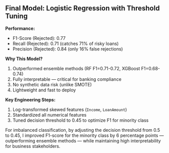 ## Final Model: Logistic Regression with Threshold Tuning

**Performance:**
- F1-Score (Rejected): 0.77
- Recall (Rejected): 0.71 (catches 71% of risky loans)
- Precision (Rejected): 0.84 (only 16% false rejections)

**Why This Model?**
1. Outperformed ensemble methods (RF F1=0.71-0.72, XGBoost F1=0.68-0.74)
2. Fully interpretable — critical for banking compliance
3. No synthetic data risk (unlike SMOTE)
4. Lightweight and fast to deploy

**Key Engineering Steps:**
1. Log-transformed skewed features (`Income`, `LoanAmount`)
2. Standardized all numerical features
3. Tuned decision threshold to 0.45 to optimize F1 for minority class

For imbalanced classification, by adjusting the decision threshold from 0.5 to 0.45, I improved F1-score for the minority class by 6 percentage points — outperforming ensemble methods — while maintaining high interpretability for business stakeholders.